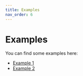 ```yaml
---
title: Examples
nav_order: 6
---
```


# Examples

You can find some examples here:

- [Example 1](example-one)
- [Example 2](example-two)
